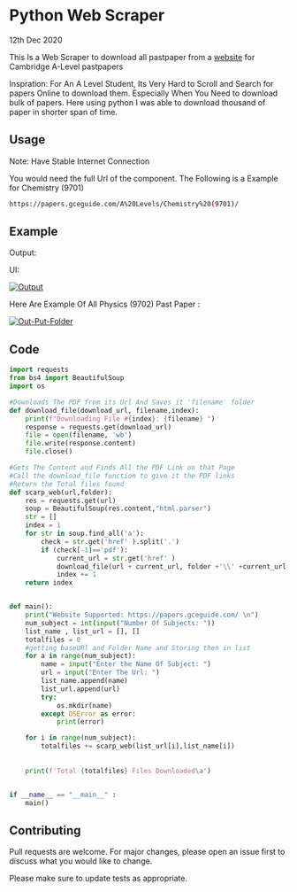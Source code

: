 # Python Web Scraper

12th Dec 2020 

This Is a Web Scraper to download all pastpaper from a [website](https://papers.gceguide.com/A%20Levels/) for Cambridge A-Level pastpapers

Inspration: For An A Level Student, Its Very Hard to Scroll and Search for papers Online to download them. Especially When You Need to download bulk of papers. Here using python I was able to download thousand of paper in shorter span of time.
## Usage

Note: Have Stable Internet Connection 

You would need the full Url of the component. The Following is a Example for Chemistry (9701) 
```bash
https://papers.gceguide.com/A%20Levels/Chemistry%20(9701)/
```
## Example


Output:

UI:

<a href="https://ibb.co/T1V37fX"><img src="https://i.ibb.co/tz7rvGf/Output.png" alt="Output" border="0"></a>


Here Are Example Of All Physics (9702) Past Paper :

<a href="https://ibb.co/FgzV2KZ"><img src="https://i.ibb.co/9sWt6NK/Out-Put-Folder.png" alt="Out-Put-Folder" border="0"></a>

## Code

```python
import requests
from bs4 import BeautifulSoup
import os

#Downloads The PDF from its Url And Saves it 'filename' folder
def download_file(download_url, filename,index): 
    print(f"Downloading File #{index}: {filename} ")
    response = requests.get(download_url)
    file = open(filename, 'wb')
    file.write(response.content)
    file.close()

#Gets The Content and Finds All the PDF Link on that Page
#Call the download_file function to give it the PDF links
#Return the Total files found
def scarp_web(url,folder):
    res = requests.get(url)
    soup = BeautifulSoup(res.content,"html.parser")
    str = []
    index = 1
    for str in soup.find_all('a'):
        check = str.get('href' ).split('.')
        if (check[-1]=='pdf'):
            current_url = str.get('href' ) 
            download_file(url + current_url, folder +'\\' +current_url,index)
            index += 1
    return index


def main():
    print("Website Supported: https://papers.gceguide.com/ \n")
    num_subject = int(input("Number Of Subjects: "))
    list_name , list_url = [], []
    totalfiles = 0
    #getting baseURl and Folder Name and Storing then in list
    for a in range(num_subject): 
        name = input("Enter the Name Of Subject: ")
        url = input("Enter The Url: ")
        list_name.append(name) 
        list_url.append(url)
        try:  
            os.mkdir(name)  
        except OSError as error:  
            print(error) 

    for i in range(num_subject):
        totalfiles += scarp_web(list_url[i],list_name[i])
        
    
    print(f'Total {totalfiles} Files Downloaded\a')


if __name__ == "__main__" :
    main()  
```

## Contributing
Pull requests are welcome. For major changes, please open an issue first to discuss what you would like to change.

Please make sure to update tests as appropriate.

